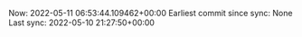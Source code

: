 Now: 2022-05-11 06:53:44.109462+00:00 Earliest commit since sync: None Last sync: 2022-05-10 21:27:50+00:00
